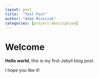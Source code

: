 ```yaml
---
layout: post
title:  "Test Post"
author: "Adam Miszczak"
categories: [project-description]
---
```


# Welcome

**Hello world**, this is my first Jekyll blog post.

I hope you like it!

<title>
  {{ page.title }}
</title>
<title>
  {{ post.title }}
</title>
